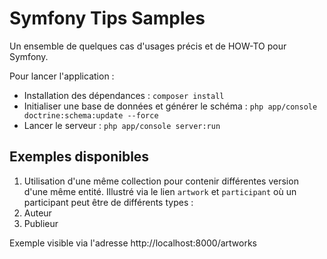 Symfony Tips Samples
=======

Un ensemble de quelques cas d'usages précis et de HOW-TO pour Symfony.

Pour lancer l'application : 

* Installation des dépendances : `composer install`
* Initialiser une base de données et générer le schéma : `php app/console doctrine:schema:update --force` 
* Lancer le serveur : `php app/console server:run` 

## Exemples disponibles

1. Utilisation d'une même collection pour contenir différentes version d'une même entité. Illustré via le lien 
`artwork` et `participant` où un participant peut être de différents types :
  1. Auteur
  2. Publieur

 Exemple visible via l'adresse http://localhost:8000/artworks


